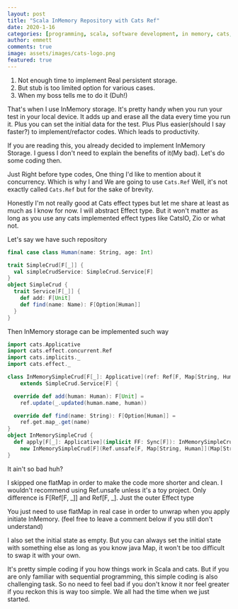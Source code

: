 ```yaml
---
layout: post
title: "Scala InMemory Repository with Cats Ref"
date: 2020-1-16
categories: [programming, scala, software development, in memory, cats, ref]
author: emmett
comments: true
image: assets/images/cats-logo.png
featured: true
---
```

1. Not enough time to implement Real persistent storage.
2. But stub is too limited option for various cases.
3. When my boss tells me to do it (Duh!)

That's when I use InMemory storage. It's pretty handy when you run your test in your local device. It adds up and erase all the data every time you run it. Plus you can set the initial data for the test. Plus Plus easier(should I say faster?) to implement/refactor codes. Which leads to  productivity.

If you are reading this, you already decided to implement InMemory Storage. I guess I don't need to explain the benefits of it(My bad). Let's do some coding then.

Just Right before type codes, One thing I'd like to mention about it concurrency. Which is why I and We are going to use `Cats.Ref` Well, it's not exactly called `Cats.Ref` but for the sake of brevity.

Honestly I'm not really good at Cats effect types but let me share at least as much as I know for now. I will abstract Effect type. But it won't matter as long as you use any cats implemented effect types like CatsIO, Zio or what not.

Let's say we have such repository

```scala
final case class Human(name: String, age: Int)

trait SimpleCrud[F[_]] {
  val simpleCrudService: SimpleCrud.Service[F]
}
object SimpleCrud {
  trait Service[F[_]] {
    def add: F[Unit]
    def find(name: Name): F[Option[Human]]
  }
}
```

Then InMemory storage can be implemented such way

```scala
import cats.Applicative
import cats.effect.concurrent.Ref
import cats.implicits._
import cats.effect._

class InMemorySimpleCrud[F[_]: Applicative](ref: Ref[F, Map[String, Human]])
    extends SimpleCrud.Service[F] {

  override def add(human: Human): F[Unit] =
    ref.update(_.updated(human.name, human))

  override def find(name: String): F[Option[Human]] =
    ref.get.map_.get(name)
}
object InMemorySimpleCrud {
  def apply[F[_]: Applicative](implicit FF: Sync[F]): InMemorySimpleCrud[F] =
    new InMemorySimpleCrud[F](Ref.unsafe[F, Map[String, Human]](Map[String, OrderHistory]().empty))
}

```

It ain't so bad huh?

I skipped one flatMap in order to make the code more shorter and clean. I wouldn't recommend using Ref.unsafe unless it's a toy project. Only difference is F[Ref[F, _]] and Ref[F, _]. Just the outer Effect type

You just need to use flatMap in real case in order to unwrap when you apply initiate InMemory. (feel free to leave a comment below if you still don't understand)

I also set the initial state as empty. But you can always set the initial state with something else as long as you know java Map, it won't be too difficult to swap it with your own.

It's pretty simple coding if you how things work in Scala and cats. But if you are only familiar with sequential programming, this simple coding is also challenging task. So no need to feel bad if you don't know it nor feel greater if you reckon this is way too simple. We all had the time when we just started.

